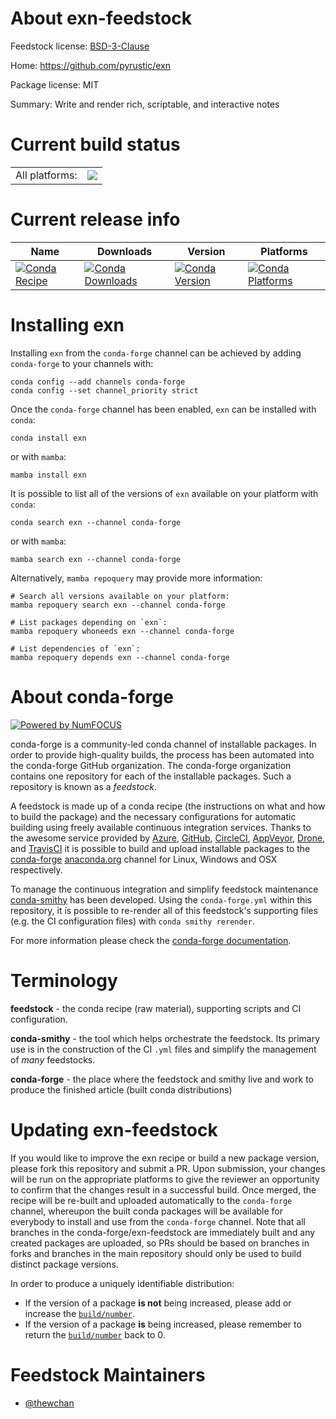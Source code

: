 About exn-feedstock
===================

Feedstock license: [BSD-3-Clause](https://github.com/conda-forge/exn-feedstock/blob/main/LICENSE.txt)

Home: https://github.com/pyrustic/exn

Package license: MIT

Summary: Write and render rich, scriptable, and interactive notes

Current build status
====================


<table><tr><td>All platforms:</td>
    <td>
      <a href="https://dev.azure.com/conda-forge/feedstock-builds/_build/latest?definitionId=21556&branchName=main">
        <img src="https://dev.azure.com/conda-forge/feedstock-builds/_apis/build/status/exn-feedstock?branchName=main">
      </a>
    </td>
  </tr>
</table>

Current release info
====================

| Name | Downloads | Version | Platforms |
| --- | --- | --- | --- |
| [![Conda Recipe](https://img.shields.io/badge/recipe-exn-green.svg)](https://anaconda.org/conda-forge/exn) | [![Conda Downloads](https://img.shields.io/conda/dn/conda-forge/exn.svg)](https://anaconda.org/conda-forge/exn) | [![Conda Version](https://img.shields.io/conda/vn/conda-forge/exn.svg)](https://anaconda.org/conda-forge/exn) | [![Conda Platforms](https://img.shields.io/conda/pn/conda-forge/exn.svg)](https://anaconda.org/conda-forge/exn) |

Installing exn
==============

Installing `exn` from the `conda-forge` channel can be achieved by adding `conda-forge` to your channels with:

```
conda config --add channels conda-forge
conda config --set channel_priority strict
```

Once the `conda-forge` channel has been enabled, `exn` can be installed with `conda`:

```
conda install exn
```

or with `mamba`:

```
mamba install exn
```

It is possible to list all of the versions of `exn` available on your platform with `conda`:

```
conda search exn --channel conda-forge
```

or with `mamba`:

```
mamba search exn --channel conda-forge
```

Alternatively, `mamba repoquery` may provide more information:

```
# Search all versions available on your platform:
mamba repoquery search exn --channel conda-forge

# List packages depending on `exn`:
mamba repoquery whoneeds exn --channel conda-forge

# List dependencies of `exn`:
mamba repoquery depends exn --channel conda-forge
```


About conda-forge
=================

[![Powered by
NumFOCUS](https://img.shields.io/badge/powered%20by-NumFOCUS-orange.svg?style=flat&colorA=E1523D&colorB=007D8A)](https://numfocus.org)

conda-forge is a community-led conda channel of installable packages.
In order to provide high-quality builds, the process has been automated into the
conda-forge GitHub organization. The conda-forge organization contains one repository
for each of the installable packages. Such a repository is known as a *feedstock*.

A feedstock is made up of a conda recipe (the instructions on what and how to build
the package) and the necessary configurations for automatic building using freely
available continuous integration services. Thanks to the awesome service provided by
[Azure](https://azure.microsoft.com/en-us/services/devops/), [GitHub](https://github.com/),
[CircleCI](https://circleci.com/), [AppVeyor](https://www.appveyor.com/),
[Drone](https://cloud.drone.io/welcome), and [TravisCI](https://travis-ci.com/)
it is possible to build and upload installable packages to the
[conda-forge](https://anaconda.org/conda-forge) [anaconda.org](https://anaconda.org/)
channel for Linux, Windows and OSX respectively.

To manage the continuous integration and simplify feedstock maintenance
[conda-smithy](https://github.com/conda-forge/conda-smithy) has been developed.
Using the ``conda-forge.yml`` within this repository, it is possible to re-render all of
this feedstock's supporting files (e.g. the CI configuration files) with ``conda smithy rerender``.

For more information please check the [conda-forge documentation](https://conda-forge.org/docs/).

Terminology
===========

**feedstock** - the conda recipe (raw material), supporting scripts and CI configuration.

**conda-smithy** - the tool which helps orchestrate the feedstock.
                   Its primary use is in the construction of the CI ``.yml`` files
                   and simplify the management of *many* feedstocks.

**conda-forge** - the place where the feedstock and smithy live and work to
                  produce the finished article (built conda distributions)


Updating exn-feedstock
======================

If you would like to improve the exn recipe or build a new
package version, please fork this repository and submit a PR. Upon submission,
your changes will be run on the appropriate platforms to give the reviewer an
opportunity to confirm that the changes result in a successful build. Once
merged, the recipe will be re-built and uploaded automatically to the
`conda-forge` channel, whereupon the built conda packages will be available for
everybody to install and use from the `conda-forge` channel.
Note that all branches in the conda-forge/exn-feedstock are
immediately built and any created packages are uploaded, so PRs should be based
on branches in forks and branches in the main repository should only be used to
build distinct package versions.

In order to produce a uniquely identifiable distribution:
 * If the version of a package **is not** being increased, please add or increase
   the [``build/number``](https://docs.conda.io/projects/conda-build/en/latest/resources/define-metadata.html#build-number-and-string).
 * If the version of a package **is** being increased, please remember to return
   the [``build/number``](https://docs.conda.io/projects/conda-build/en/latest/resources/define-metadata.html#build-number-and-string)
   back to 0.

Feedstock Maintainers
=====================

* [@thewchan](https://github.com/thewchan/)

